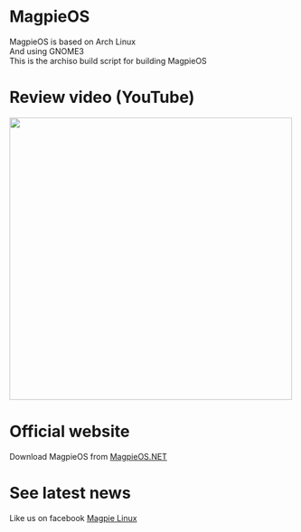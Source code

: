 # MagpieOS

MagpieOS is based on Arch Linux<br>
And using GNOME3<br>
This is the archiso build script for building MagpieOS

# Review video (YouTube)

<a href="https://www.youtube.com/watch?v=2n0ImBuvTVY">
  <img src="https://i.ytimg.com/vi/OYPMCaBzlH8/maxresdefault.jpg" width="500px"></img></a> 

# Official website

Download MagpieOS from <a href="http://magpieos.net">MagpieOS.NET</a>

# See latest news

Like us on facebook <a href="https://www.facebook.com/magpieos">Magpie Linux</a>
